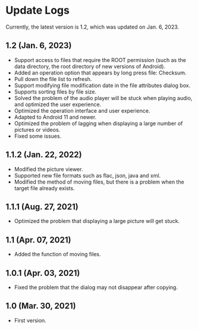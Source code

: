 # Update Logs
Currently, the latest version is 1.2, which was updated on Jan. 6, 2023.

## 1.2 (Jan. 6, 2023)
- Support access to files that require the ROOT permission (such as the data directory, the root directory of new versions of Android).
- Added an operation option that appears by long press file: Checksum.
- Pull down the file list to refresh.
- Support modifying file modification date in the file attributes dialog box.
- Supports sorting files by file size.
- Solved the problem of the audio player will be stuck when playing audio, and optimized the user experience.
- Optimized the operation interface and user experience.
- Adapted to Android 11 and newer.
- Optimized the problem of lagging when displaying a large number of pictures or videos.
- Fixed some issues.

## 1.1.2 (Jan. 22, 2022)
- Modified the picture viewer.
- Supported new file formats such as flac, json, java and xml.
- Modified the method of moving files, but there is a problem when the target file already exists.

## 1.1.1 (Aug. 27, 2021)
- Optimized the problem that displaying a large picture will get stuck.

## 1.1 (Apr. 07, 2021)
- Added the function of moving files.

## 1.0.1 (Apr. 03, 2021)
- Fixed the problem that the dialog may not disappear after copying.

## 1.0 (Mar. 30, 2021)
- First version.